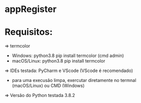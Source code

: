 # appRegister

# Requisitos:                                                      
=> termcolor                                                  
   - Windows: python3.8 pip install termcolor (cmd admin)     
   - macOS/Linux: python3.8 pip install termcolor             
                                                                     
=> IDEs testada: PyCharm e VScode (VScode é recomendado)      
   - para uma execusão limpa, exercutar diretamente no termnal (macOS/Linux) ou CMD (Windows)                   
                                                            
=> Versão do Python testada 3.8.2                             
                                                                    
